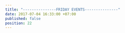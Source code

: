 ```yaml
---
title: "---------------FRIDAY EVENTS---------------"
date: 2017-07-04 16:33:00 +07:00
published: false
position: 22
---
```


